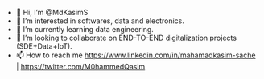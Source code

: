 - 👋 Hi, I’m @MdKasimS
- 👀 I’m interested in softwares, data and electronics.
- 🌱 I’m currently learning data engineering.
- 💞️ I’m looking to collaborate on END-TO-END digitalization projects (SDE+Data+IoT).
- 📫 How to reach me https://www.linkedin.com/in/mahamadkasim-sache | https://twitter.com/M0hammedQasim

<!---
MdKasimS/MdKasimS is a ✨ special ✨ repository because its `README.md` (this file) appears on your GitHub profile.
You can click the Preview link to take a look at your changes.
--->
